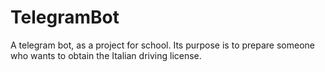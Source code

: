 # TelegramBot
A telegram bot, as a project for school. Its purpose is to prepare someone who wants to obtain the Italian driving license.
